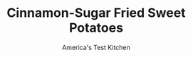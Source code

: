 ---
layout: ../../layouts/MarkdownPostLayout.astro
title: Cinnamon-Sugar Fried Sweet Potatoes
author: America's Test Kitchen
pubDate: 2023-03-15
description: "After trying these cinnamon-sugar dusted fried sweet potatoes at a traditional Louisiana pig roast, we couldn’t resist making our own version."
image_url: https://res.cloudinary.com/hksqkdlah/image/upload/ar_1:1,c_fill,dpr_2.0,f_auto,fl_lossy.progressive.strip_profile,g_faces:auto,q_auto:low,w_344/lard-fried-sweet-potatoes_lbntky
tags: ["Side Dishes","Creole & Cajun","Potatoes"]
calories: 2202
protein: 2
carbohydrates: 35
fats: 23
fiber: 4
ingredients: ["2½ tablespoons, sugar","¾ teaspoon, ground cinnamon","¾ teaspoon, table salt","2 pounds, lard","2 pounds, sweet potatoes, peeled and sliced ¼ inch thick","1 teaspoon, vanilla extract (optional)"]
serves: 6
time: "35 minutes"
instructions: ["Combine sugar, cinnamon, and salt in large bowl; set aside. Line rimmed baking sheet with triple layer of paper towels. Melt lard in large Dutch oven and heat over medium-high heat to 350 degrees.","Add half of sweet potatoes to lard and fry until tender and lightly browned in spots, about 6 minutes. Transfer sweet potatoes to prepared sheet. Return oil to 350 degrees and repeat with remaining sweet potatoes.","Transfer sweet potatoes to bowl with sugar mixture and toss to coat. If using, add vanilla and toss again. Serve."]
nutrition: ["512 mg Potassium, K","71 mg Phosphorus, P","48 mg Calcium, Ca","38 mg Magnesium, Mg","373 mg Sodium, Na","23 g Total lipid (fat)","10 g Fatty acids, total monounsaturated","2 g Fatty acids, total polyunsaturated","3 mg Vitamin C, total ascorbic acid","22 mg Cholesterol","9 g Fatty acids, total saturated","4 g Fiber, total dietary","16 µg Folate, food","11 g Sugars, total","2 µg Vitamin K (phylloquinone)","117 g Water","35 g Carbohydrate, by difference","16 µg Folate, DFE","2 g Protein","1072 µg Vitamin A, RAE","367 kcal Energy","5 g Sugars, added","2202 calories"]
notes: "We developed this recipe using John Morrell Snow Cap Lard, but you can substitute 1 quart of duck fat, peanut oil, or vegetable oil, if desired, although the taste will be different."
---